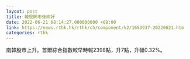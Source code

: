 ```yaml
---
layout: post
title: 韓股開市後向好
date: 2022-06-21 08:14:27.000000000 +08:00
link: https://news.rthk.hk/rthk/ch/component/k2/1653937-20220621.htm
categories: rthk
---
```


南韓股市上升。首爾綜合指數較早時報2398點，升7點，升幅0.32%。
